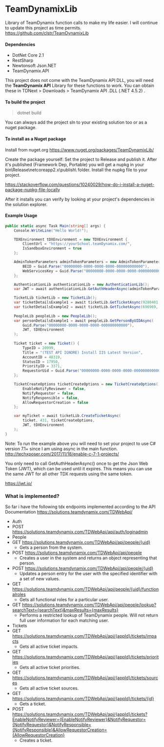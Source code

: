 # TeamDynamixLib
Library of TeamDynamix function calls to make my life easier. I will continue to update this project as time permits.
https://github.com/clstr/TeamDynamixLib

#### Dependencies
- DotNet Core 2.1
- RestSharp
- Newtonsoft Json.NET
- TeamDynamix.API

This project does not come with the TeamDynamix API DLL, you will need the **TeamDynamix API** Library for these functions to work. You can obtain these in TDNext > Downloads > TeamDynamix API .DLL (.NET 4.5.2) .


#### To build the project
> dotnet build

You can always add the project sln to your existing solution too or as a nuget package.

#### To install as a Nuget package
Install from nuget.org https://www.nuget.org/packages/TeamDynamixLib/

Create the package yourself: Set the project to Release and publish it. After it's published (Framework Dep, Portable) you will get a nupkg in your bin\Release\netcoreapp2.x\publish\ folder. Install the  nupkg file to your project.

https://stackoverflow.com/questions/10240029/how-do-i-install-a-nuget-package-nupkg-file-locally

After it installs you can verify by looking at your project's dependencies in the solution explorer.

#### Example Usage
```csharp
public static async Task Main(string[] args) {
    Console.WriteLine("Hello World!");

    TDXEnvironment tDXEnvironment = new TDXEnvironment {
        ClientUrl = "https://yourSchool.teamDynamix.com/",
        IsSandboxEnvironment = true
    };

    AdminTokenParameters adminTokenParameters = new AdminTokenParameters {
        BEID = Guid.Parse("00000000-0000-0000-0000-000000000000"),
        WebServicesKey = Guid.Parse("00000000-0000-0000-0000-000000000000")
    };

    AuthenticationLib authenticationLib = new AuthenticationLib();
    var JWT = await authenticationLib.GetAuthHeaderAsync(adminTokenParameters, tDXEnvironment);

    TicketLib ticketLib = new TicketLib();
    var ticketDetailsExample1 = await ticketLib.GetTicketAsync(9280401, 431, JWT, tDXEnvironment);
    var ticketDetailsExample2 = await ticketLib.GetTicketAsync(696969, 500, JWT, tDXEnvironment);
    
    PeopleLib peopleLib = new PeopleLib();
    var personDetailsExample1 = await peopleLib.GetPersonByUIDAsync(
        Guid.Parse("00000000-0000-0000-0000-000000000000"), 
        JWT, tDXEnvironment
    );
    
    Ticket ticket = new Ticket() {
        TypeID = 20999,
        Title = "(TEST API IGNORE) Install IIS Latest Version",
        AccountID = 48319,
        StatusID = 17950,
        PriorityID = 3371,
        RequestorUid = Guid.Parse("00000000-0000-0000-0000-000000000000")
    };

    TicketCreateOptions ticketCreateOptions = new TicketCreateOptions() {
        EnableNotifyReviewer = false,
        NotifyRequestor = false,
        NotifyResponsible = false,
        AllowRequestorCreation = false
    };

    var myTicket = await ticketLib.CreateTicketAsync(
        ticket, 431, ticketCreateOptions,
        JWT, tDXEnvironment
    );
}
```
Note: To run the example above you will need to set your project to use C# version 7.1+ since I am using async in the main function.
http://techxposer.com/2017/11/18/enable-c-7-1-projects/

You only need to call GetAuthHeaderAsync() once to get the Json Web Token (JWT), which can be used until it expires. This means you can use the same JWT for all other TDX requests using the same token.

https://jwt.io/

### What is implemented?

So far i have the following tdx endpoints implemented according to the API Documentation
https://solutions.teamdynamix.com/TDWebApi/

- Auth
 -  POST https://solutions.teamdynamix.com/TDWebApi/api/auth/loginadmin
- People
 - GET https://solutions.teamdynamix.com/TDWebApi/api/people/{uid}
   - Gets a person from the system.
 - POST https://solutions.teamdynamix.com/TDWebApi/api/people
   - Creates a user in the system and returns an object representing that person. 
 - POST https://solutions.teamdynamix.com/TDWebApi/api/people/{uid}
   - Updates a person entry for the user with the specified identifier with a set of new values.
 - GET https://solutions.teamdynamix.com/TDWebApi/api/people/{uid}/functionalroles
   - Gets all functional roles for a particular user.
 - GET https://solutions.teamdynamix.com/TDWebApi/api/people/lookup?searchText={searchText}&maxResults={maxResults}
   - Performs a restricted lookup of TeamDynamix people. Will not return full user information for each matching user.
- Tickets
 - GET https://solutions.teamdynamix.com/TDWebApi/api/{appId}/tickets/impacts
   - Gets all active ticket impacts.
 - GET https://solutions.teamdynamix.com/TDWebApi/api/{appId}/tickets/priorities
   - Gets all active ticket priorities.
 - GET https://solutions.teamdynamix.com/TDWebApi/api/{appId}/tickets/sources
   - Gets all active ticket sources.
 - GET https://solutions.teamdynamix.com/TDWebApi/api/{appId}/tickets/{id}
   - Gets a ticket. 
 - POST https://solutions.teamdynamix.com/TDWebApi/api/{appId}/tickets?EnableNotifyReviewer={EnableNotifyReviewer}&NotifyRequestor={NotifyRequestor}&NotifyResponsible={NotifyResponsible}&AllowRequestorCreation={AllowRequestorCreation}
   - Creates a ticket.
